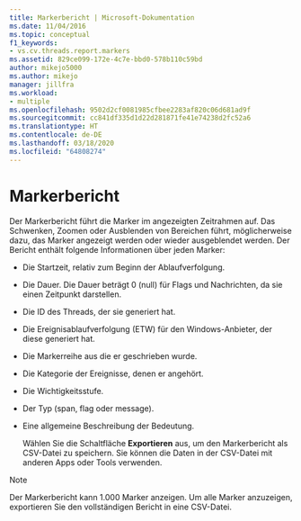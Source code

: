 ```yaml
---
title: Markerbericht | Microsoft-Dokumentation
ms.date: 11/04/2016
ms.topic: conceptual
f1_keywords:
- vs.cv.threads.report.markers
ms.assetid: 829ce099-172e-4c7e-bbd0-578b110c59bd
author: mikejo5000
ms.author: mikejo
manager: jillfra
ms.workload:
- multiple
ms.openlocfilehash: 9502d2cf0081985cfbee2283af820c06d681ad9f
ms.sourcegitcommit: cc841df335d1d22d281871fe41e74238d2fc52a6
ms.translationtype: HT
ms.contentlocale: de-DE
ms.lasthandoff: 03/18/2020
ms.locfileid: "64808274"
---
```

# <a name="markers-report"></a>Markerbericht
Der Markerbericht führt die Marker im angezeigten Zeitrahmen auf.  Das Schwenken, Zoomen oder Ausblenden von Bereichen führt, möglicherweise dazu, das Marker angezeigt werden oder wieder ausgeblendet werden. Der Bericht enthält folgende Informationen über jeden Marker:

- Die Startzeit, relativ zum Beginn der Ablaufverfolgung.

- Die Dauer. Die Dauer beträgt 0 (null) für Flags und Nachrichten, da sie einen Zeitpunkt darstellen.

- Die ID des Threads, der sie generiert hat.

- Die Ereignisablaufverfolgung (ETW) für den Windows-Anbieter, der diese generiert hat.

- Die Markerreihe aus die er geschrieben wurde.

- Die Kategorie der Ereignisse, denen er angehört.

- Die Wichtigkeitsstufe.

- Der Typ (span, flag oder message).

- Eine allgemeine Beschreibung der Bedeutung.

  Wählen Sie die Schaltfläche **Exportieren** aus, um den Markerbericht als CSV-Datei zu speichern. Sie können die Daten in der CSV-Datei mit anderen Apps oder Tools verwenden.

> [!NOTE]
> Der Markerbericht kann 1.000 Marker anzeigen. Um alle Marker anzuzeigen, exportieren Sie den vollständigen Bericht in eine CSV-Datei.